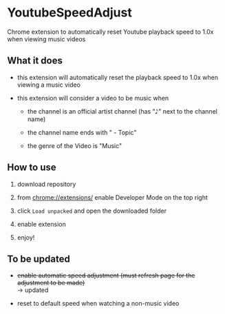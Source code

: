 # YoutubeSpeedAdjust
Chrome extension to automatically reset Youtube playback speed to 1.0x when viewing music videos

## What it does
- this extension will automatically reset the playback speed to 1.0x when viewing a music video

- this extension will consider a video to be music when

  - the channel is an official artist channel (has "𝅘𝅥𝅮" next to the channel name) 
  
  - the channel name ends with " - Topic"
  - the genre of the Video is "Music"

## How to use
1. download repository

2. from [chrome://extensions/]() enable Developer Mode on the top right

3. click `Load unpacked` and open the downloaded folder

4. enable extension

5. enjoy!


## To be updated
- ~~enable automatic speed adjustment (must refresh page for the adjustment to be made)~~ <br>
→ updated

- reset to default speed when watching a non-music video
